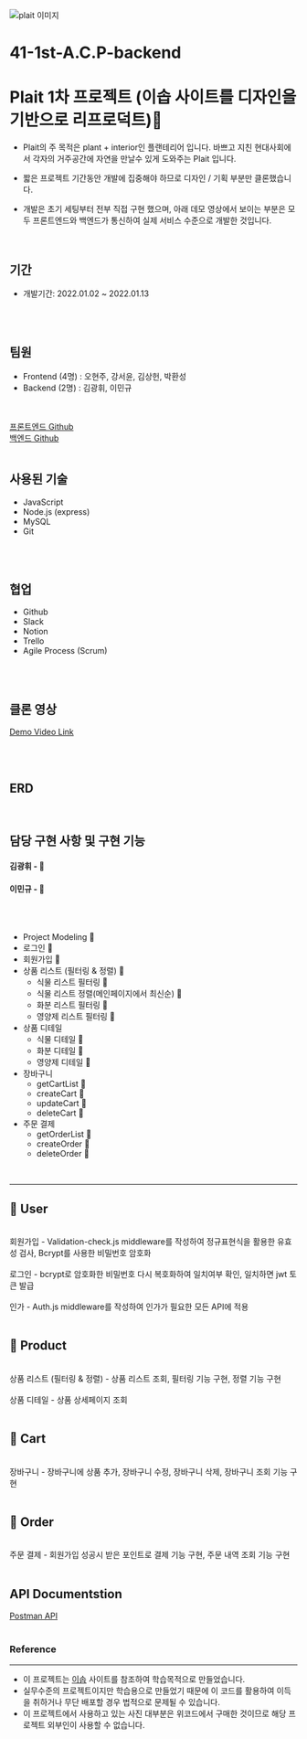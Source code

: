 ![plait 이미지](https://user-images.githubusercontent.com/119113904/218298933-c4317948-c204-47e5-9812-6c5cb1c8dc23.png)

# 41-1st-A.C.P-backend

# Plait 1차 프로젝트 (이솝 사이트를 디자인을 기반으로 리프로덕트)🥾
- Plait의 주 목적은 plant + interior인 플랜테리어 입니다. 바쁘고 지친 현대사회에서 각자의 거주공간에 자연을 만날수 있게 도와주는 Plait 입니다.

- 짧은 프로젝트 기간동안 개발에 집중해야 하므로 디자인 / 기획 부분만 클론했습니다.


- 개발은 초기 세팅부터 전부 직접 구현 했으며, 아래 데모 영상에서 보이는 부분은 모두 프론트엔드와 백엔드가 통신하여 실제 서비스 수준으로 개발한 것입니다.
<br />

## 기간

- 개발기간: 2022.01.02 ~ 2022.01.13
<br />
<br />


## 팀원

- Frontend (4명) : 오현주, 강서윤, 김상헌, 박환성
- Backend (2명)  : 김광휘, 이민규
<br />
<br />
<a href="https://github.com/wecode-bootcamp-korea/41-1st-A.C.P-frontend">프론트엔드 Github</a>
<br />
<a href="https://github.com/wecode-bootcamp-korea/41-1st-A.C.P-backend">  백엔드 Github</a>
<br />
<br />

## 사용된 기술
- JavaScript
- Node.js (express)
- MySQL
- Git
<br />
<br />


## 협업

- Github
- Slack
- Notion
- Trello
- Agile Process (Scrum)
<br />
<br />



## 클론 영상


<a href="https://www.youtube.com/watch?v=QKTpoahg158">Demo Video Link</a>



<br />
<br />


## ERD

<img src=""/>

<br />
<br />


## 담당 구현 사항 및 구현 기능

#### 김광휘 - 🤖  

#### 이민규 - 🙂

<br />
<br />

- Project Modeling 🤖
- 로그인 🙂
- 회원가입 🤖
- 상품 리스트 (필터링 & 정렬) 🤖 
  - 식물 리스트 필터링 🤖
  - 식물 리스트 정렬(메인페이지에서 최신순) 🤖
  - 화분 리스트 필터링 🤖
  - 영양제 리스트 필터링 🤖
- 상품 디테일
  - 식물 디테일 🤖
  - 화분 디테일 🙂
  - 영양제 디테일 🤖
- 장바구니
  - getCartList 🙂
  - createCart 🤖
  - updateCart 🤖
  - deleteCart 🙂
- 주문 결제
  - getOrderList 🙂
  - createOrder 🤖
  - deleteOrder 🙂
<br />

---

## 🥾 User
<br />
회원가입 - Validation-check.js middleware를 작성하여 정규표현식을 활용한 유효성 검사, Bcrypt를 사용한 비밀번호 암호화
<br />
<br />
로그인 - bcrypt로 암호화한 비밀번호 다시 복호화하여 일치여부 확인, 일치하면 jwt 토큰 발급
<br />
<br />
인가 - Auth.js middleware를 작성하여 인가가 필요한 모든 API에 적용
<br />
<br />

## 🥾 Product
<br />
상품 리스트 (필터링 & 정렬) - 상품 리스트 조회, 필터링 기능 구현, 정렬 기능 구현
<br />
<br />
상품 디테일 - 상품 상세페이지 조회
<br />
<br />

## 🥾 Cart
<br />
장바구니 - 장바구니에 상품 추가, 장바구니 수정, 장바구니 삭제, 장바구니 조회 기능 구현
<br />
<br />

## 🥾 Order
<br />
주문 결제 - 회원가입 성공시 받은 포인트로 결제 기능 구현, 주문 내역 조회 기능 구현

<br />
<br />

## API Documentstion

<a href="https://documenter.getpostman.com/view/25063140/2s8ZDSckAU">Postman API</a>
<br />
<br />



### Reference
-----
- 이 프로젝트는 <a href="https://www.aesop.com/kr/">이솝</a> 사이트를 참조하여 학습목적으로 만들었습니다.
- 실무수준의 프로젝트이지만 학습용으로 만들었기 때문에 이 코드를 활용하여 이득을 취하거나 무단 배포할 경우 법적으로 문제될 수 있습니다.
- 이 프로젝트에서 사용하고 있는 사진 대부분은 위코드에서 구매한 것이므로 해당 프로젝트 외부인이 사용할 수 없습니다.
